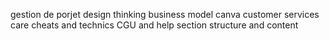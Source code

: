 gestion de porjet
design thinking
business model canva
customer services care cheats and technics
CGU and help section structure and content 

